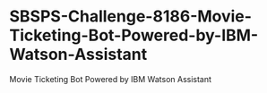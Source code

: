 # SBSPS-Challenge-8186-Movie-Ticketing-Bot-Powered-by-IBM-Watson-Assistant
Movie Ticketing Bot Powered by IBM Watson Assistant
